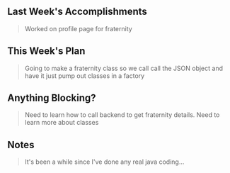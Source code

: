 ## Last Week's Accomplishments

> Worked on profile page for fraternity

## This Week's Plan

> Going to make a fraternity class so we call call the JSON object and have it just pump out classes in a factory

## Anything Blocking?

> Need to learn how to call backend to get fraternity details. Need to learn more about classes

## Notes

> It's been a while since I've done any real java coding...
